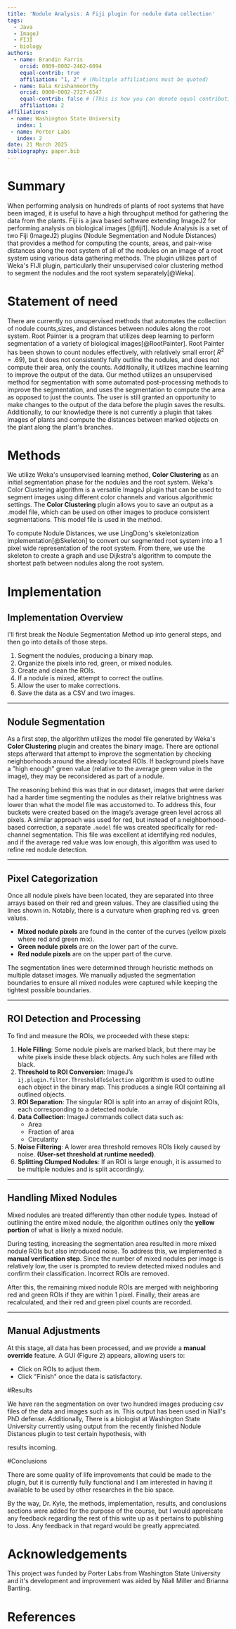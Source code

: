 ```yaml
---
title: 'Nodule Analysis: A Fiji plugin for nodule data collection'
tags:
  - Java
  - ImageJ
  - FIJI
  - biology
authors:
  - name: Brandin Farris
    orcid: 0009-0002-2462-6094
    equal-contrib: true
    affiliation: "1, 2" # (Multiple affiliations must be quoted)
  - name: Bala Krishanmoorthy
	orcid: 0000-0002-2727-6547
    equal-contrib: false # (This is how you can denote equal contributions between multiple authors)
    affiliation: 2
affiliations:
 - name: Washington State University
   index: 1
 - name: Porter Labs
   index: 2
date: 21 March 2025
bibliography: paper.bib
---
```


# Summary

When performing analysis on hundreds of plants of root systems that have been 
imaged, it is useful to have a high throughput method for gathering the data
from the plants. Fiji is a java based software extending ImageJ2 for performing analysis on biological images [@fiji1].
Nodule Analysis is a set of two Fiji (ImageJ2) plugins (Nodule Segmentation
and Nodule Distances) that provides a method for computing the counts, areas, and pair-wise distances along 
the root system of all of the nodules on an image of a root system using various data gathering methods. 
The plugin utilizes part of Weka's FIJI plugin, particularly their unsupervised color clustering method to segment the nodules and 
the root system separately[@Weka]. 


# Statement of need

There are currently no unsupervised methods that automates the collection
of nodule counts,sizes, and distances between nodules along the root system.
Root Painter is a program that utilizes deep learning to perform segmentation of a 
variety of biological images[@RootPainter]. Root Painter has been shown to count nodules
effectively, with relatively small error( $R^2 = .69$), but it does not consistently
fully outline the nodules, and does not compute their area, only the counts. Additionally,
it utilizes machine learning to improve the output of the data. Our method utilizes 
an unsupervised method for segmentation with some automated post-processing methods
to improve the segmentation, and uses the segmentation to compute the area as opposed to 
just the counts. The user is still granted an opportunity to make changes to the output of the data
before the plugin saves the results. 
Additionally, to our knowledge there is not currently a plugin that takes images of plants and 
compute the distances between marked objects on the plant along the plant's branches.


# Methods

We utilize Weka's unsupervised learning method, **Color Clustering** as an initial segmentation phase for the nodules and 
the root system. Weka's Color 
Clustering algorithm is a versatile ImageJ plugin that can be used to segment images using different color channels
and various algorithmic settings. The **Color Clustering** plugin allows you to save an output as a .model file, which
can be used on other images to produce consistent segmentations. This model file is used in the method.
 
 
 To compute Nodule Distances, we use LingDong's skeletonization implementation[@Skeleton] to convert our segmented
 root system into a 1 pixel wide representation of the root system. From there, we use the skeleton to create a graph 
 and use Dijkstra's algorithm to compute the shortest path between nodules along the root system. 
 
# Implementation


 
## Implementation Overview

I'll first break the Nodule Segmentation Method up into general steps, and then go into details of those steps.

1. Segment the nodules, producing a binary map.
2. Organize the pixels into red, green, or mixed nodules.
3. Create and clean the ROIs.
4. If a nodule is mixed, attempt to correct the outline.
5. Allow the user to make corrections.
6. Save the data as a CSV and two images.

---

## Nodule Segmentation


As a first step, the algorithm utilizes the model file generated by Weka's **Color Clustering** plugin 
and creates the binary image. There are optional steps 
afterward that attempt to improve the segmentation by checking neighborhoods around the already located ROIs. 
If background pixels have a "high enough" green value (relative to the average green value in the image), they 
may be reconsidered as part of a nodule.

The reasoning behind this was that in our dataset, images that were darker had a harder time segmenting the nodules
 as their relative brightness was lower than what the model file was accustomed to. To address this, four buckets 
 were created based on the image’s average green level across all pixels. A similar approach was used for red, but 
 instead of a neighborhood-based correction, a separate `.model` file was created specifically for red-channel 
 segmentation. This file was excellent at identifying red nodules, and if the average red value was low enough, 
 this algorithm was used to refine red nodule detection.

---

## Pixel Categorization
 
Once all nodule pixels have been located, they are separated into three arrays based on their red and green values. 
They are classified using the lines shown in. Notably, there is a curvature when graphing 
red vs. green values.

- **Mixed nodule pixels** are found in the center of the curves (yellow pixels where red and green mix).
- **Green nodule pixels** are on the lower part of the curve.
- **Red nodule pixels** are on the upper part of the curve.

The segmentation lines were determined through heuristic methods on multiple dataset images. We manually adjusted
 the segmentation boundaries to ensure all mixed nodules were captured while keeping the tightest possible boundaries.

---

## ROI Detection and Processing

To find and measure the ROIs, we proceeded with these steps:

1. **Hole Filling**: Some nodule pixels are marked black, but there may be white pixels inside these black objects. Any such holes are filled with black.
2. **Threshold to ROI Conversion**: ImageJ’s `ij.plugin.filter.ThresholdToSelection` algorithm is used to outline each object in the binary map. This produces a single ROI containing all outlined objects.
3. **ROI Separation**: The singular ROI is split into an array of disjoint ROIs, each corresponding to a detected nodule.
4. **Data Collection**: ImageJ commands collect data such as:
   - Area
   - Fraction of area
   - Circularity
5. **Noise Filtering**: A lower area threshold removes ROIs likely caused by noise. **(User-set threshold at runtime needed)**.
6. **Splitting Clumped Nodules**: If an ROI is large enough, it is assumed to be multiple nodules and is split accordingly.

---

## Handling Mixed Nodules

Mixed nodules are treated differently than other nodule types. Instead of outlining the entire mixed nodule, 
the algorithm outlines only the **yellow portion** of what is likely a mixed nodule.

During testing, increasing the segmentation area resulted in more mixed nodule ROIs but also introduced noise. 
To address this, we implemented a **manual verification step**. Since the number of mixed nodules per image is 
relatively low, the user is prompted to review detected mixed nodules and confirm their classification. Incorrect 
ROIs are removed.

After this, the remaining mixed nodule ROIs are merged with neighboring red and green ROIs if they are within 1 pixel. 
Finally, their areas are recalculated, and their red and green pixel counts are recorded.

---

## Manual Adjustments

At this stage, all data has been processed, and we provide a **manual override** feature. A GUI (Figure 2) appears,
 allowing users to:
- Click on ROIs to adjust them.
- Click "Finish" once the data is satisfactory.


#Results

We have ran the segmentation on over two hundred images producing csv files of the data and images such as in.
 This output has been used in Niall's PhD defense. Additionally, There is a biologist at Washington 
 State University currently using output from the recently finished Nodule Distances plugin to test certain hypothesis, with
 
 results incoming. 
 
#Conclusions

There are some quality of life improvements that could be made to the plugin, but it is currently fully functional and 
I am interested in having it available to be used by other researches in the bio space.

By the way, Dr. Kyle, the methods, implementation, results, and conclusions sections were added for the purpose of the 
course, but I would appreicate any feedback regarding the rest of this write up as it pertains to publishing to Joss. Any 
feedback in that regard would be greatly appreciated. 

# Acknowledgements

This project was funded by Porter Labs from Washington State University and 
it's development and improvement was aided by Niall Miller and Brianna Banting.

# References